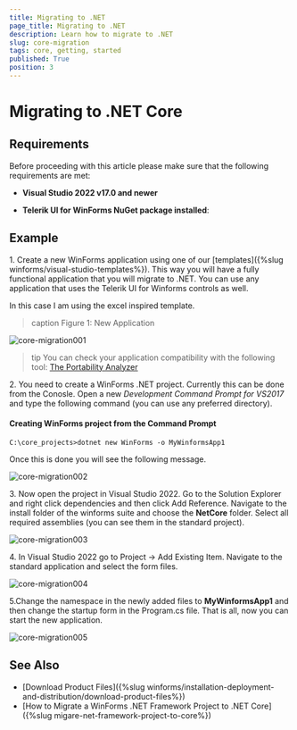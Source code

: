 ```yaml
---
title: Migrating to .NET 
page_title: Migrating to .NET
description: Learn how to migrate to .NET
slug: core-migration
tags: core, getting, started
published: True
position: 3
---
```


# Migrating to .NET Core  

## Requirements

Before proceeding with this article please make sure that the following requirements are met:
* **Visual Studio 2022 v17.0 and newer**
   
* **Telerik UI for WinForms NuGet package installed**:

## Example 

1\. Create a new WinForms application using one of our [templates]({%slug winforms/visual-studio-templates%}). This way you will have a fully functional application that you will migrate to .NET. You can use any application that uses the Telerik UI for Winforms controls as well.  

In this case I am using the excel inspired template.

>caption Figure 1: New Application

![core-migration001](images/core-migration001.png)


>tip You can check your application compatibility with the following tool: [The Portability Analyzer](https://blogs.msdn.microsoft.com/dotnet/2018/08/08/are-your-windows-forms-and-wpf-applications-ready-for-net-core-3-0/)



2\. You need to create a WinForms .NET project. Currently this can be done from the Conosle. Open a new *Development Command Prompt for VS2017* and type the following command (you can use any preferred directory). 

#### Creating WinForms project from the Command Prompt

`C:\core_projects>dotnet new WinForms -o MyWinformsApp1`

Once this is done you will see the following message.

![core-migration002](images/core-migration002.png)


3\. Now open the project in Visual Studio 2022. Go to the Solution Explorer and right click dependencies and then click Add Reference. Navigate to the install folder of the winforms suite and choose the __NetCore__ folder. Select all required assemblies (you can see them in the standard project).  

![core-migration003](images/core-migration003.png)

4\. In Visual Studio 2022 go to Project -> Add Existing Item. Navigate to the standard application and select the form files. 


![core-migration004](images/core-migration004.png)


5\.Change the namespace in the newly added files to __MyWinformsApp1__ and then change the startup form in the Program.cs file. That is all, now you can start the new application.


![core-migration005](images/core-migration005.png)

## See Also
* [Download Product Files]({%slug winforms/installation-deployment-and-distribution/download-product-files%}) 
* [How to Migrate a WinForms .NET Framework Project to .NET Core]({%slug migare-net-framework-project-to-core%})


